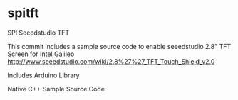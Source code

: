 spitft
======

SPI Seeedstudio TFT

This commit includes a sample source code to enable seeedstudio 2.8" TFT Screen for Intel Galileo http://www.seeedstudio.com/wiki/2.8%27%27_TFT_Touch_Shield_v2.0

Includes Arduino Library

Native C++ Sample Source Code

